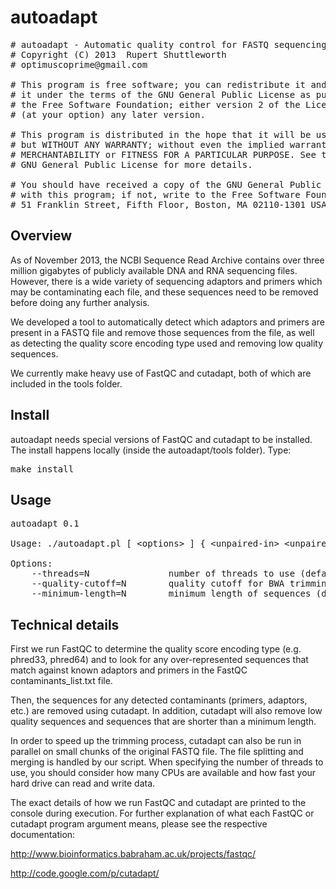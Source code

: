 autoadapt
=========

<pre>
# autoadapt - Automatic quality control for FASTQ sequencing files
# Copyright (C) 2013  Rupert Shuttleworth
# optimuscoprime@gmail.com

# This program is free software; you can redistribute it and/or modify
# it under the terms of the GNU General Public License as published by
# the Free Software Foundation; either version 2 of the License, or
# (at your option) any later version.

# This program is distributed in the hope that it will be useful,
# but WITHOUT ANY WARRANTY; without even the implied warranty of
# MERCHANTABILITY or FITNESS FOR A PARTICULAR PURPOSE. See the
# GNU General Public License for more details.

# You should have received a copy of the GNU General Public License along
# with this program; if not, write to the Free Software Foundation, Inc.,
# 51 Franklin Street, Fifth Floor, Boston, MA 02110-1301 USA.
</pre>

Overview
--------

As of November 2013, the NCBI Sequence Read Archive contains over three million gigabytes of publicly available DNA and RNA sequencing files. However, there is a wide variety of sequencing adaptors and primers which may be contaminating each file, and these sequences need to be removed before doing any further analysis. 

We developed a tool to automatically detect which adaptors and primers are present in a FASTQ file and remove those sequences from the file, as well as detecting the quality score encoding type used and removing low quality sequences.

We currently make heavy use of FastQC and cutadapt, both of which are included in the tools folder.

Install
-------

autoadapt needs special versions of FastQC and cutadapt to be installed. The install happens locally (inside the autoadapt/tools folder). Type:

<pre>
make install
</pre>

Usage
-----

<pre>
autoadapt 0.1

Usage: ./autoadapt.pl [ &lt;options&gt; ] { &lt;unpaired-in&gt; &lt;unpaired-out&gt; | &lt;paired-in-1&gt; &lt;paired-out-1&gt; &lt;paired-in-2&gt; &lt;paired-out-2&gt; }

Options:
    --threads=N               number of threads to use (default: 1)
    --quality-cutoff=N        quality cutoff for BWA trimming algorithm (default: 20)
    --minimum-length=N        minimum length of sequences (default: 18)
</pre>

Technical details
-----------------

First we run FastQC to determine the quality score encoding type (e.g. phred33, phred64) and to look for any over-represented sequences that match against known adaptors and primers in the FastQC contaminants_list.txt file.

Then, the sequences for any detected contaminants (primers, adaptors, etc.) are removed using cutadapt. In addition, cutadapt will also remove low quality sequences and sequences that are shorter than a minimum length.

In order to speed up the trimming process, cutadapt can also be run in parallel on small chunks of the original FASTQ file. The file splitting and merging is handled by our script. When specifying the number of threads to use, you should consider how many CPUs are available and how fast your hard drive can read and write data.

The exact details of how we run FastQC and cutadapt are printed to the console during execution. For further explanation of what each FastQC or cutadapt program argument means, please see the respective documentation:

http://www.bioinformatics.babraham.ac.uk/projects/fastqc/

http://code.google.com/p/cutadapt/
